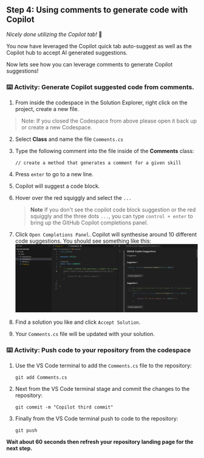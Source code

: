 ## Step 4: Using comments to generate code with Copilot

_Nicely done utilizing the Copilot tab!_ :partying_face:

You now have leveraged the Copilot quick tab auto-suggest as well as the Copilot hub to accept AI generated suggestions.

Now lets see how you can leverage comments to generate Copilot suggestions!

### ⌨️ Activity: Generate Copilot suggested code from comments.

1. From inside the codespace in the Solution Explorer, right click on the project, create a new file. 

> Note: If you closed the Codespace from above please open it back up or create a new Codespace.

2. Select **Class** and name the file `Comments.cs`
3. Type the following comment into the file inside of the **Comments** class:
   ```
   // create a method that generates a comment for a given skill
   ```
4. Press `enter` to go to a new line.
5. Copilot will suggest a code block.
6. Hover over the red squiggly and select the `...`

   > **Note**
   > If you don't see the copilot code block suggestion or the red squiggly and the three dots `...`, you can type `control + enter` to bring up the GitHub Copilot completions panel.

7. Click `Open Completions Panel`. Copilot will synthesise around 10 different code suggestions. You should see something like this:
   ![VS Code showing suggestions to a comment](./img/4-copilot-comment-0.png)
8. Find a solution you like and click `Accept Solution`.
9. Your `Comments.cs` file will be updated with your solution.

### ⌨️ Activity: Push code to your repository from the codespace

1. Use the VS Code terminal to add the `Comments.cs` file to the repository:

   ```
   git add Comments.cs
   ```

2. Next from the VS Code terminal stage and commit the changes to the repository:

   ```
   git commit -m "Copilot third commit"
   ```

3. Finally from the VS Code terminal push to code to the repository:

   ```
   git push
   ```

**Wait about 60 seconds then refresh your repository landing page for the next step.**
